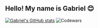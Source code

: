 ## Hello! My name is Gabriel 😊

[![Gabriel's GitHub stats](https://https://github-readme-stats-ten-gilt.vercel.app/api?username=GabrielPRomero&count_private=true&show_icons=true&theme=radical)](https://github.com/anuraghazra/github-readme-stats)
![Codewars](https://github.r2v.ch/codewars?user=GabrielPRomero&stroke=%23BB432C)


